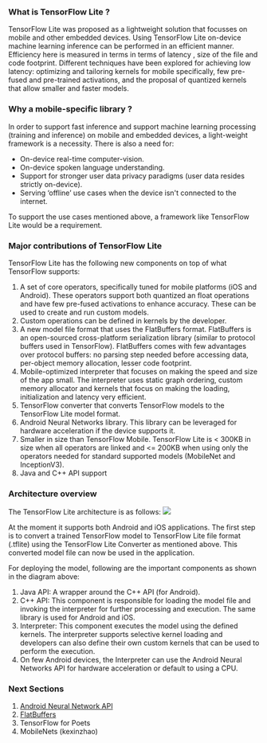 ### What is TensorFlow Lite ?
TensorFlow Lite was proposed as a lightweight solution that focusses on mobile and other embedded devices. Using TensorFlow Lite on-device machine learning inference can be performed in an efficient manner. Efficiency here is measured in terms in terms of latency , size of the file and code footprint. Different techniques have been explored for achieving low latency: optimizing and tailoring kernels for mobile specifically, few pre-fused and pre-trained activations, and the proposal of quantized kernels that allow smaller and faster models.

### Why a mobile-specific library ?

In order to support fast inference and support machine learning processing (training and inference) on mobile and embedded devices, a light-weight framework is a necessity. There is also a need for:
- On-device real-time computer-vision.
- On-device spoken language understanding.
- Support for stronger user data privacy paradigms (user data resides strictly on-device).
- Serving ‘offline’ use cases when the device isn't connected to the internet.

To support the use cases mentioned above, a framework like TensorFlow Lite would be a requirement.

### Major contributions of TensorFlow Lite

TensorFlow Lite has the following new components on top of what TensorFlow supports:
1. A set of core operators, specifically tuned for mobile platforms (iOS and Android). These operators support both quantized an float operations and have few pre-fused activations to enhance accuracy. These can be used to create and run custom models. 
2. Custom operations can be defined in kernels by the developer.
3. A new model file format that uses the FlatBuffers format. FlatBuffers is an open-sourced cross-platform serialization library (similar to protocol buffers used in TensorFlow). FlatBuffers comes with few advantages over protocol buffers: no parsing step needed before accessing data, per-object memory allocation, lesser code footprint.
4. Mobile-optimized interpreter that focuses on making the speed and size of the app small. The interpreter uses static graph ordering, custom memory allocator and kernels that focus on making the loading, initialization and latency very efficient.
5. TensorFlow converter that converts TensorFlow models to the TensorFlow Lite model format.
6. Android Neural Networks library. This library can be leveraged for hardware acceleration if the device supports it.
7. Smaller in size than TensorFlow Mobile. TensorFlow Lite is < 300KB in size when all operators are linked and <= 200KB when using only the operators needed for standard supported models (MobileNet and InceptionV3).
8. Java and C++ API support

### Architecture overview

The TensorFlow Lite architecture is as follows:
![](https://github.com/tensorflow/tensorflow/blob/master/tensorflow/contrib/lite/g3doc/TFLite-Architecture.jpg)

At the moment it supports both Android and iOS applications.
The first step is to convert a trained TensorFlow model to TensorFlow Lite file format (.tflite) using the TensorFlow Lite Converter as mentioned above. This converted model file can now be used in the application.

For deploying the model, following are the important components as shown in the diagram above:
1. Java API: A wrapper around the C++ API (for Android).
2. C++ API: This component is responsible for loading the model file and invoking the interpreter for further processing and execution. The same library is used for Android and iOS.
3. Interpreter: This component executes the model using the defined kernels. The interpreter supports selective kernel loading and developers can also define their own custom kernels that can be used to perform the execution.
4. On few Android devices, the Interpreter can use the Android Neural Networks API for hardware acceleration or default to using a CPU.

### Next Sections
1. [Android Neural Network API](https://github.com/PaddlePaddle/Mobile/wiki/Android-NN-Survey)
2. [FlatBuffers](https://github.com/PaddlePaddle/Mobile/wiki/FlatBuffers)
3. TensorFlow for Poets
4. MobileNets (kexinzhao)
